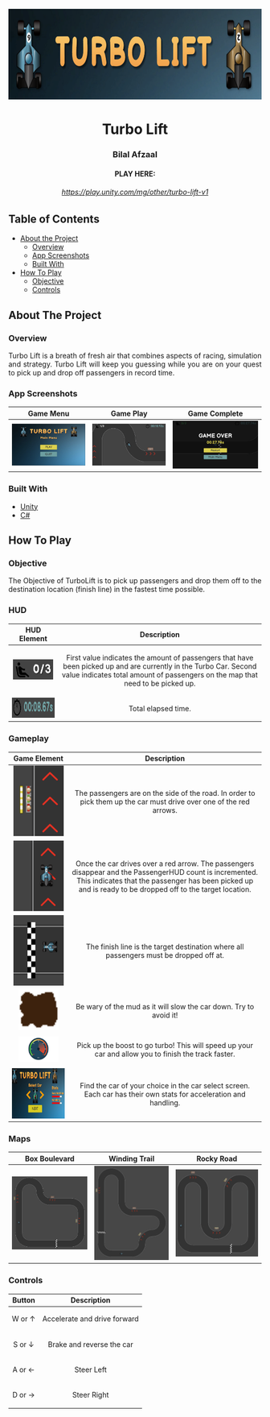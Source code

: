 <p align="center"> 
  <img src="READMEAssets/TurboLiftTitle.png" alt="logo.png" width="600px" height="180px">
</p>

<h1 align="center"> Turbo Lift </h1>
<h3 align="center"> Bilal Afzaal </h3>
<h4 align="center"> PLAY HERE: </h4>
<h6 align="center"><a href="https://play.unity.com/mg/other/turbo-lift-v1">https://play.unity.com/mg/other/turbo-lift-v1</a></h6>


<!-- TABLE OF CONTENTS -->
## Table of Contents

* [About the Project](#about-the-project)
  * [Overview](#overview)
  * [App Screenshots](#app-screenshots)
  * [Built With](#built-with)
* [How To Play](#how-to-play)
  * [Objective](#objective)
  * [Controls](#controls)

<!-- ABOUT THE PROJECT -->
## About The Project

### Overview
<p align="justify"> 
   Turbo Lift is a breath of fresh air that combines aspects of racing, simulation and strategy. Turbo Lift will keep you guessing while you are on your quest to pick up and drop off passengers in record time.
</p>

### App Screenshots

Game  Menu         |  Game Play | Game Complete      
:-------------------------:|:-------------------------:|:-------------------------:
<img src="READMEAssets/GameMenu.png" title="Game Menu" width="100%"> |<img src="READMEAssets/GamePlay.png" title="Game Play" width="100%">|<img src="READMEAssets/GameComplete.png" title="Game Complete" width="100%">

### Built With
- [Unity](https://unity.com/)
- [C#](https://docs.microsoft.com/en-us/dotnet/csharp/)

<!-- HOW TO PLAY -->
## How To Play

### Objective
<p align="justify"> 
   The Objective of TurboLift is to pick up passengers and drop them off to the destination location (finish line) in the fastest time possible.
</p>

### HUD
HUD Element             |  Description
:-------------------------:|:-------------------------:
<img src="READMEAssets/PassengerHUD.png" title="Passenger HUD" width="80px" height="40px">  | <p> First value indicates the amount of passengers that have been picked up and are currently in the Turbo Car. Second value indicates total amount of passengers on the map that need to be picked up.</p>
<img src="READMEAssets/TimeHUD.png" title="Time HUD" width="170px" height="40px"> |  <p> Total elapsed time.</p>

### Gameplay
Game Element             |  Description
:-------------------------:|:-------------------------:
<img src="READMEAssets/PassengerAvail.png" title="Passenger Avail" width="100px" height="140px">  | <p> The passengers are on the side of the road. In order to pick them up the car must drive over one of the red arrows.</p>
<img src="READMEAssets/PassengerPicked.png" title="Passenger Picked" width="100px" height="140px"> |  <p> Once the car drives over a red arrow. The passengers disappear and the PassengerHUD count is incremented. This indicates that the passenger has been picked up and is ready to be dropped off to the target location. </p>
<img src="READMEAssets/FinishLine.png" title="Finish Line" width="100px" height="140px"> |  <p> The finish line is the target destination where all passengers must be dropped off at. </p>
<img src="READMEAssets/Mud.png" title="Mud" width="80px" height="80px"> |  <p> Be wary of the mud as it will slow the car down. Try to avoid it! </p>
<img src="READMEAssets/Boost.png" title="Boost" width="80px" height="50px"> |  <p> Pick up the boost to go turbo! This will speed up your car and allow you to finish the track faster. </p>
<img src="READMEAssets/CarSelect.png" title="Car Select" width="300px" height="100px"> |  <p> Find the car of your choice in the car select screen. Each car has their own stats for acceleration and handling. </p>

### Maps

Box Boulevard         |  Winding Trail | Rocky Road     
:-------------------------:|:-------------------------:|:-------------------------:
<img src="Assets/Sprite/GameScene.png" title="Box Boulevard" width="100%"> |<img src="Assets/Sprite/GameScene2 1.png" title="Winding Trail" width="100%">|<img src="Assets/Sprite/GameScene3.png" title="Rocky Road" width="100%">

### Controls
Button             |  Description
:-------------------------:|:-------------------------:
W or ↑| <p> Accelerate and drive forward </p>
S or ↓| <p> Brake and reverse the car </p>
A or ← | <p> Steer Left </p>
D or → | <p> Steer Right </p>

